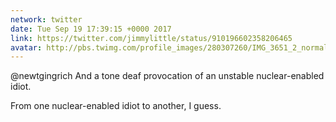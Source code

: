 ```yaml
---
network: twitter
date: Tue Sep 19 17:39:15 +0000 2017
link: https://twitter.com/jimmylittle/status/910196602358206465
avatar: http://pbs.twimg.com/profile_images/280307260/IMG_3651_2_normal.jpg
---
```


@newtgingrich And a tone deaf provocation of an unstable nuclear-enabled idiot.

From one nuclear-enabled idiot to another, I guess.
